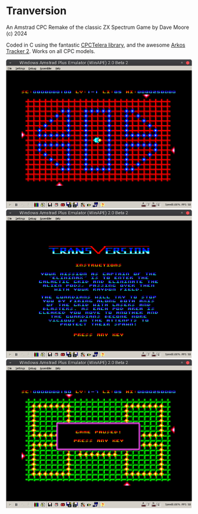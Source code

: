 # Tranversion

An Amstrad CPC Remake of the classic ZX Spectrum Game
by Dave Moore (c) 2024

Coded in C using the fantastic [CPCTelera library](https://lronaldo.github.io/cpctelera/), and the awesome [Arkos Tracker 2](https://www.julien-nevo.com/arkostracker/). Works on all CPC models.

![](/promo/6.png)
![](/promo/4.png)
![](/promo/9.png)
